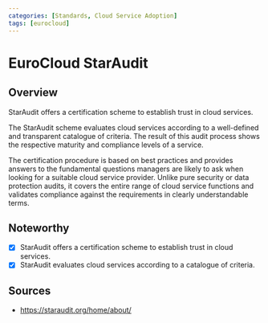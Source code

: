 ```yaml
---
categories: [Standards, Cloud Service Adoption]
tags: [eurocloud]
---
```


# EuroCloud StarAudit

## Overview

StarAudit offers a certification scheme to establish trust in cloud services.

The StarAudit scheme evaluates cloud services according to a well-defined and transpa­rent catalogue of criteria. The result of this audit process shows the respective maturity and compliance levels of a service.

The certification procedure is based on best practices and provides answers to the fundamental questions managers are likely to ask when looking for a suitable cloud service provider. Unlike pure security or data protection audits, it covers the entire range of cloud service functions and validates compliance against the requirements in clearly understandable terms.

## Noteworthy

- [x] StarAudit offers a certification scheme to establish trust in cloud services.
- [x] StarAudit evaluates cloud services according to a catalogue of criteria.

## Sources

- https://staraudit.org/home/about/
